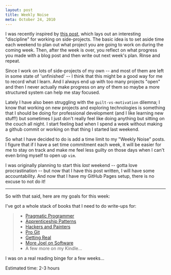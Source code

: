 ```yaml
---
layout: post
title: Weekly Noise
meta: October 24, 2010
---
```

I was recently inspired by [this post](http://techblog.ironfroggy.com/2010/10/weekly-noise-quiet-before-storm.html), which lays out an interesting "discipline" for
working on side-projects.  The basic idea is to set aside time each weekend to plan out what project you are going to work on during the coming week.  Then, after the
week is over, you reflect on what progress you made with a blog post and then write out next week's plan. Rinse and repeat.

Since I work on lots of side-projects of my own -- and most of them are left in some state of 'unfinished' -- I think that this might be a good way for me to record what
I learn.  And I always end up with too many projects "open" and then I never actually make progress on any of them so maybe a more structured system can help me stay
focused.

Lately I have also been struggling with the `guilt-vs-motivation` dilemna; I know that working on new projects and exploring technologies is something that I
should be doing for professional development (and I like learning new stuff!) but sometimes I just don't really feel like doing anything but sitting on the couch all
night.  I start feeling bad when I spend a week without making a github commit or working on that thing I started last weekend.  

So what I have decided to do is add a
time limit to my "Weekly Noise" posts.  I figure that if I have a set time commitment each week, it will be easier for me to stay on track and make me feel less guilty
on those days when I can't even bring myself to open up `vim`.

I was originally planning to start this *last* weekend -- gotta love procrastination -- but now that I have this post written, I will have some accountability.  And now
that I have my GitHub Pages setup, there is no excuse to not do it!

---

So with that said, here are my goals for this week:

I've got a whole stack of books that I need to do write-ups for:

>* [Pragmatic Programmer](http://www.pragprog.com/the-pragmatic-programmer)
>* [Apprenticeship Patterns](http://apprenticeship-patterns.labs.oreilly.com/)
>* [Hackers and Painters](http://oreilly.com/catalog/9780596006624/)
>* [Pro Git](http://progit.org/book/)
>* [Getting Real](http://gettingreal.37signals.com/toc.php)
>* [More Joel on Software](http://www.amazon.com/More-Joel-Software-Occasionally-Developers/dp/1430209879)
>* A few more on my Kindle...

I was on a real reading binge for a few weeks...

Estimated time: 2-3 hours
